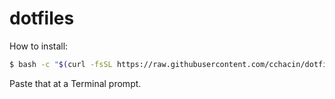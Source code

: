 # dotfiles
How to install:
```sh
$ bash -c "$(curl -fsSL https://raw.githubusercontent.com/cchacin/dotfiles/master/scripts/install.sh)"
```
Paste that at a Terminal prompt.
